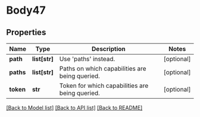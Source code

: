 # Body47

## Properties
Name | Type | Description | Notes
------------ | ------------- | ------------- | -------------
**path** | **list[str]** | Use &#x27;paths&#x27; instead. | [optional] 
**paths** | **list[str]** | Paths on which capabilities are being queried. | [optional] 
**token** | **str** | Token for which capabilities are being queried. | [optional] 

[[Back to Model list]](../README.md#documentation-for-models) [[Back to API list]](../README.md#documentation-for-api-endpoints) [[Back to README]](../README.md)

